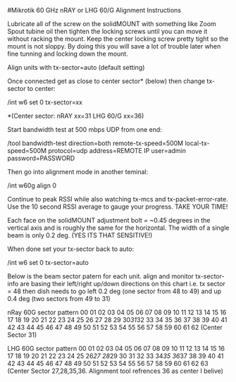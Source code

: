 #Mikrotik 60 GHz nRAY or LHG 60/G Alignment Instructions

Lubricate all of the screw on the solidMOUNT with something like Zoom Spout tubine oil then tighten the locking screws until you can move it without racking the mount. Keep the center locking screw pretty tight so the mount is not sloppy. By doing this you will save a lot of trouble later when fine tunning and locking down the mount.

Align units with tx-sector=auto (default setting)

Once connected get as close to center sector* (below) then change tx-sector to center:

/int w6 set 0 tx-sector=xx 

*(Center sector: nRAY xx=31 LHG 60/G xx=36)

Start bandwidth test at 500 mbps UDP from one end:

/tool bandwidth-test direction=both remote-tx-speed=500M local-tx-speed=500M protocol=udp address=REMOTE IP user=admin password=PASSWORD

Then go into alignment mode in another teminal:

/int w60g align 0

Continue to peak RSSI while also watching tx-mcs and tx-packet-error-rate. Use the 10 second RSSI average to gauge your progress. TAKE YOUR TIME! 

Each face on the solidMOUNT adjustment bolt = ~0.45 degrees in the vertical axis and is roughly the same for the horizontal. The width of a single beam is only 0.2 deg. (YES ITS THAT SENSITIVE!)

When done set your tx-sector back to auto:

/int w6 set 0 tx-sector=auto

Below is the beam sector patern for each unit. align and monitor tx-sector-info are basing their left/right up/down directions on this chart i.e. tx sector = 48 then dish needs to go left 0.2 deg (one sector from 48 to 49) and up 0.4 deg (two sectors from 49 to 31)

nRay 60G sector pattern
00 01 02 03 04 05 06 07 08
09 10 11 12 13 14 15 16 17
18 19 20 21 22 23 24 25 26
27 28 29 30*31*32 33 34 35
36 37 38 39 40 41 42 43 44
45 46 47 48 49 50 51 52 53
54 55 56 57 58 59 60 61 62
(Center Sector 31)

LHG 60G sector pattern
00 01 02 03 04 05 06 07
08 09 10 11 12 13 14 15
16 17 18 19 20 21 22 23
24 25 26*27 28*29 30 31
32 33 34*35 36*37 38 39
40 41 42 43 44 45 46 47
48 49 50 51 52 53 54 55
56 57 58 59 60 61 62 63
(Center Sector 27,28,35,36. Alignment tool refrences 36 as center I belive)
